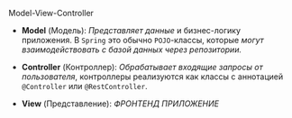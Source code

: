 Model-View-Controller

- **Model** (Модель): _Представляет данные_ и бизнес-логику приложения. В `Spring` это обычно `POJO`-классы, которые _могут взаимодействовать с базой данных через репозитории._
    
- **Controller** (Контроллер): _Обрабатывает входящие запросы от пользователя_, контроллеры реализуются как классы с аннотацией `@Controller` или `@RestController`.
    
- **View** (Представление): _ФРОНТЕНД ПРИЛОЖЕНИЕ_